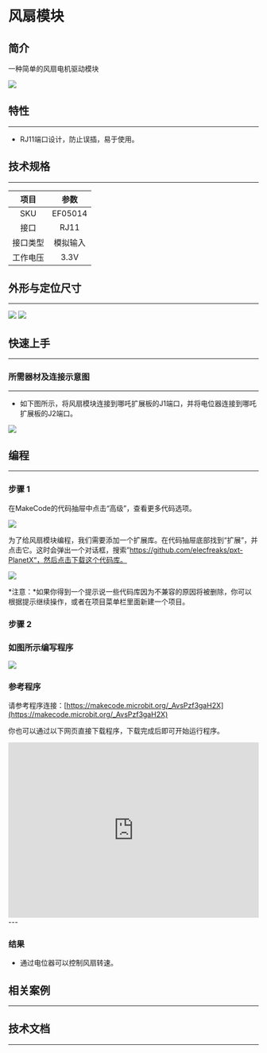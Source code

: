 # 风扇模块

## 简介
一种简单的风扇电机驱动模块

![](./images/05014_01.png)

## 特性
---
- RJ11端口设计，防止误插，易于使用。
## 技术规格
---

项目 | 参数 
:-: | :-: 
SKU|EF05014
接口|RJ11
接口类型|模拟输入
工作电压|3.3V






## 外形与定位尺寸
---


![](./images/05014_02.png)
![](./images/05014_03.png)


## 快速上手
---

### 所需器材及连接示意图
---

- 如下图所示，将风扇模块连接到哪吒扩展板的J1端口，并将电位器连接到哪吒扩展板的J2端口。


![](./images/05014_04.png)

## 编程
---

### 步骤 1
在MakeCode的代码抽屉中点击“高级”，查看更多代码选项。

![](./images/05001_04.png)

为了给风扇模块编程，我们需要添加一个扩展库。在代码抽屉底部找到“扩展”，并点击它。这时会弹出一个对话框，搜索”https://github.com/elecfreaks/pxt-PlanetX“，然后点击下载这个代码库。

![](./images/05001_05.png)

*注意：*如果你得到一个提示说一些代码库因为不兼容的原因将被删除，你可以根据提示继续操作，或者在项目菜单栏里面新建一个项目。
### 步骤 2
### 如图所示编写程序

![](./images/05014_06.png)


### 参考程序
请参考程序连接：[https://makecode.microbit.org/_AvsPzf3gaH2X](https://makecode.microbit.org/_AvsPzf3gaH2X)

你也可以通过以下网页直接下载程序，下载完成后即可开始运行程序。

<div style="position:relative;height:0;padding-bottom:70%;overflow:hidden;"><iframe style="position:absolute;top:0;left:0;width:100%;height:100%;" src="https://makecode.microbit.org/#pub:_AvsPzf3gaH2X" frameborder="0" sandbox="allow-popups allow-forms allow-scripts allow-same-origin"></iframe></div>  
---

### 结果
- 通过电位器可以控制风扇转速。
## 相关案例
---

## 技术文档
---
